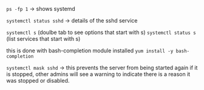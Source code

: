 `ps -fp 1` -> shows systemd

`systemctl status sshd` -> details of the sshd service

`systemctl s` (doulbe tab to see options that start with s)
`systemctl status s` (list services that start with s)

this is done with bash-completion module installed
`yum install -y bash-completion`

`systemctl mask sshd`  -> this prevents the server from being started again if it is stopped, other admins will see a warning to indicate there is a reason it was stopped or disabled.
